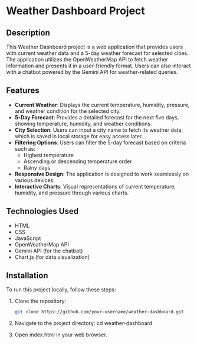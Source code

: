 # Weather Dashboard Project

## Description

This Weather Dashboard project is a web application that provides users with current weather data and a 5-day weather forecast for selected cities. The application utilizes the OpenWeatherMap API to fetch weather information and presents it in a user-friendly format. Users can also interact with a chatbot powered by the Gemini API for weather-related queries.

## Features

- **Current Weather**: Displays the current temperature, humidity, pressure, and weather condition for the selected city.
- **5-Day Forecast**: Provides a detailed forecast for the next five days, showing temperature, humidity, and weather conditions.
- **City Selection**: Users can input a city name to fetch its weather data, which is saved in local storage for easy access later.
- **Filtering Options**: Users can filter the 5-day forecast based on criteria such as:
  - Highest temperature
  - Ascending or descending temperature order
  - Rainy days
- **Responsive Design**: The application is designed to work seamlessly on various devices.
- **Interactive Charts**: Visual representations of current temperature, humidity, and pressure through various charts.

## Technologies Used

- HTML
- CSS
- JavaScript
- OpenWeatherMap API
- Gemini API (for the chatbot)
- Chart.js (for data visualization)

## Installation

To run this project locally, follow these steps:

1. Clone the repository:
   ```bash
   git clone https://github.com/your-username/weather-dashboard.git
2. Navigate to the project directory:
cd weather-dashboard

4. Open index.html in your web browser.

